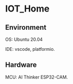 # IOT_Home

## Environment
OS:  Ubuntu 20.04

IDE: vscode, platformio.

## Hardware
MCU: AI Thinker ESP32-CAM.



